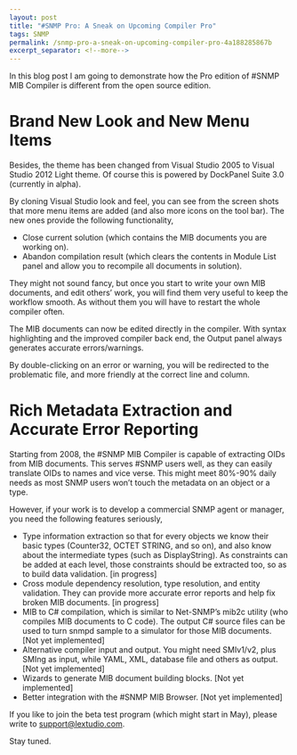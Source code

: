 ```yaml
---
layout: post
title: "#SNMP Pro: A Sneak on Upcoming Compiler Pro"
tags: SNMP
permalink: /snmp-pro-a-sneak-on-upcoming-compiler-pro-4a188285867b
excerpt_separator: <!--more-->
---
```

In this blog post I am going to demonstrate how the Pro edition of #SNMP MIB Compiler is different from the open source edition.
<!--more-->

# Brand New Look and New Menu Items
Besides, the theme has been changed from Visual Studio 2005 to Visual Studio 2012 Light theme. Of course this is powered by DockPanel Suite 3.0 (currently in alpha).

By cloning Visual Studio look and feel, you can see from the screen shots that more menu items are added (and also more icons on the tool bar). The new ones provide the following functionality,

* Close current solution (which contains the MIB documents you are working on).
* Abandon compilation result (which clears the contents in Module List panel and allow you to recompile all documents in solution).

They might not sound fancy, but once you start to write your own MIB documents, and edit others’ work, you will find them very useful to keep the workflow smooth. As without them you will have to restart the whole compiler often.

The MIB documents can now be edited directly in the compiler. With syntax highlighting and the improved compiler back end, the Output panel always generates accurate errors/warnings.

By double-clicking on an error or warning, you will be redirected to the problematic file, and more friendly at the correct line and column.

# Rich Metadata Extraction and Accurate Error Reporting
Starting from 2008, the #SNMP MIB Compiler is capable of extracting OIDs from MIB documents. This serves #SNMP users well, as they can easily translate OIDs to names and vice verse. This might meet 80%-90% daily needs as most SNMP users won’t touch the metadata on an object or a type.

However, if your work is to develop a commercial SNMP agent or manager, you need the following features seriously,

* Type information extraction so that for every objects we know their basic types (Counter32, OCTET STRING, and so on), and also know about the intermediate types (such as DisplayString). As constraints can be added at each level, those constraints should be extracted too, so as to build data validation. [in progress]
* Cross module dependency resolution, type resolution, and entity validation. They can provide more accurate error reports and help fix broken MIB documents. [in progress]
* MIB to C# compilation, which is similar to Net-SNMP’s mib2c utility (who compiles MIB documents to C code). The output C# source files can be used to turn snmpd sample to a simulator for those MIB documents. [Not yet implemented]
* Alternative compiler input and output. You might need SMIv1/v2, plus SMIng as input, while YAML, XML, database file and others as output. [Not yet implemented]
* Wizards to generate MIB document building blocks. [Not yet implemented]
* Better integration with the #SNMP MIB Browser. [Not yet implemented]

If you like to join the beta test program (which might start in May), please write to support@lextudio.com.

Stay tuned.
